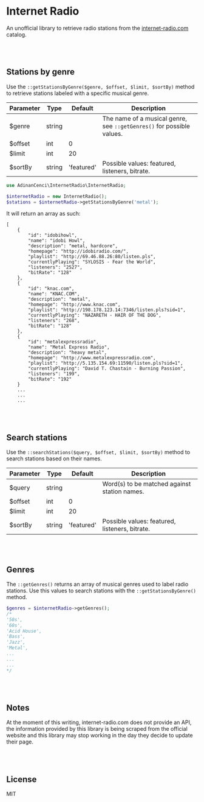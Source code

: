 # Internet Radio

An unofficial library to retrieve radio stations from the [internet-radio.com](https://internet-radio.com) catalog.

<br><br>

## Stations by genre

Use the `::getStationsByGenre($genre, $offset, $limit, $sortBy)` method to retrieve stations labeled with a specific musical genre.

| Parameter | Type   | Default    | Description                                                           |
| --------- | ------ | ---------- | --------------------------------------------------------------------- |
| $genre    | string |            | The name of a musical genre, see `::getGenres()` for possible values. |
| $offset   | int    | 0          |                                                                       |
| $limit    | int    | 20         |                                                                       |
| $sortBy   | string | 'featured' | Possible values: featured, listeners, bitrate.                        |

```php
use AdinanCenci\InternetRadio\InternetRadio;

$internetRadio = new InternetRadio();
$stations = $internetRadio->getStationsByGenre('metal');
```

It will return an array as such:

```
[
    {
        "id": "idobihowl", 
        "name": "idobi Howl", 
        "description": "metal, hardcore", 
        "homepage": "http://idobiradio.com/", 
        "playlist": "http://69.46.88.26:80/listen.pls", 
        "currentlyPlaying": "SYLOSIS - Fear the World", 
        "listeners": "2527", 
        "bitRate": "128"
    }, 
    {
        "id": "knac.com", 
        "name": "KNAC.COM", 
        "description": "metal", 
        "homepage": "http://www.knac.com", 
        "playlist": "http://198.178.123.14:7346/listen.pls?sid=1", 
        "currentlyPlaying": "NAZARETH - HAIR OF THE DOG", 
        "listeners": "268", 
        "bitRate": "128"
    }, 
    {
        "id": "metalexpressradio", 
        "name": "Metal Express Radio", 
        "description": "heavy metal", 
        "homepage": "http://www.metalexpressradio.com", 
        "playlist": "http://5.135.154.69:11590/listen.pls?sid=1", 
        "currentlyPlaying": "David T. Chastain - Burning Passion", 
        "listeners": "199", 
        "bitRate": "192"
    }
    ...
    ...
    ...
```

<br><br>

## Search stations

Use the `::searchStations($query, $offset, $limit, $sortBy)` method to search stations based on their names.

| Parameter | Type   | Default    | Description                                    |
| --------- | ------ | ---------- | ---------------------------------------------- |
| $query    | string |            | Word(s) to be matched against station names.   |
| $offset   | int    | 0          |                                                |
| $limit    | int    | 20         |                                                |
| $sortBy   | string | 'featured' | Possible values: featured, listeners, bitrate. |

<br><br>

## Genres

The `::getGenres()` returns an array of musical genres used to label radio stations. Use this values to search stations with the `::getStationsByGenre()` method.

```php
$genres = $internetRadio->getGenres();
/*
'50s', 
'60s', 
'Acid House', 
'Bass', 
'Jazz', 
'Metal',
...
...
...
*/
```

<br><br>

## Notes

At the moment of this writing, internet-radio.com does not provide an API, the information provided by this library is being scraped from the official website and this library may stop working in the day they decide to update their page.

<br><br>

## License

MIT
